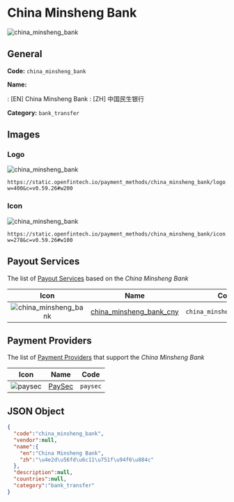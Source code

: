 
# China Minsheng Bank 
![china_minsheng_bank](https://static.openfintech.io/payment_methods/china_minsheng_bank/logo.svg?w=400&c=v0.59.26#w200)  

## General 
**Code:** `china_minsheng_bank` 
 
**Name:** 
 
:	[EN] China Minsheng Bank 
:	[ZH] 中国民生银行 
 
**Category:** `bank_transfer` 
 

## Images 

### Logo 
![china_minsheng_bank](https://static.openfintech.io/payment_methods/china_minsheng_bank/logo.svg?w=400&c=v0.59.26#w200)  

```
https://static.openfintech.io/payment_methods/china_minsheng_bank/logo.svg?w=400&c=v0.59.26#w200
```  

### Icon 
![china_minsheng_bank](https://static.openfintech.io/payment_methods/china_minsheng_bank/icon.svg?w=278&c=v0.59.26#w100)  

```
https://static.openfintech.io/payment_methods/china_minsheng_bank/icon.svg?w=278&c=v0.59.26#w100
```  

## Payout Services 
 
The list of [Payout Services](/payout-services/) based on the _China Minsheng Bank_ 

|Icon|Name|Code| 
|:---:|:---:|:---:| 
|![china_minsheng_bank](https://static.openfintech.io/payout_methods/china_minsheng_bank/icon.svg?w=278&c=v0.59.26#w40) |[china_minsheng_bank_cny](/payout-services/china_minsheng_bank_cny/)|`china_minsheng_bank_cny`| 
 

## Payment Providers 
 
The list of [Payment Providers](/payment-providers/) that support the _China Minsheng Bank_ 

|Icon|Name|Code| 
|:---:|:---:|:---:| 
|![paysec](https://static.openfintech.io/payment_providers/paysec/icon.svg?w=278&c=v0.59.26#w100) |[PaySec](/payment-providers/paysec/)|`paysec`| 
 

## JSON Object 

```json
{
  "code":"china_minsheng_bank",
  "vendor":null,
  "name":{
    "en":"China Minsheng Bank",
    "zh":"\u4e2d\u56fd\u6c11\u751f\u94f6\u884c"
  },
  "description":null,
  "countries":null,
  "category":"bank_transfer"
}
```  
